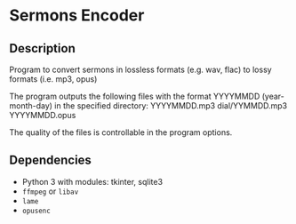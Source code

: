 # Sermons Encoder

## Description

Program to convert sermons in lossless formats
(e.g. wav, flac) to lossy formats (i.e. mp3, opus)

The program outputs the following files with the format YYYYMMDD
 (year-month-day) in the specified directory:
YYYYMMDD.mp3
dial/YYMMDD.mp3
YYYYMMDD.opus

The quality of the files is controllable in the program options.


## Dependencies

 * Python 3 with modules: tkinter, sqlite3
 * `ffmpeg` or `libav`
 * `lame`
 * `opusenc`

